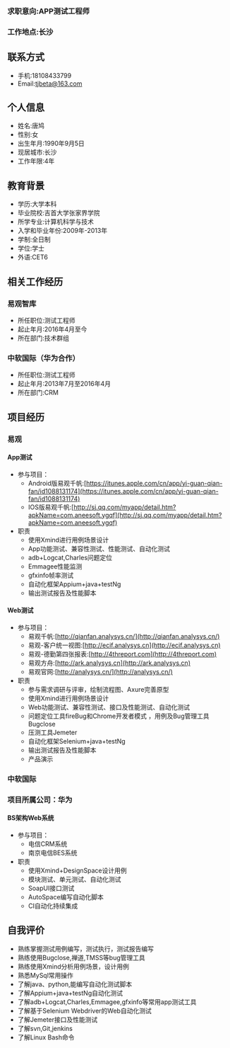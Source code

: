 ### 求职意向:APP测试工程师
### 工作地点:长沙


## 联系方式

- 手机:18108433799
- Email:<a href="mailto:tjbeta@163.com">tjbeta@163.com</a>

## 个人信息

 - 姓名:唐鸠
 - 性别:女
 - 出生年月:1990年9月5日
 - 现居城市:长沙
 - 工作年限:4年

## 教育背景

 - 学历:大学本科
 - 毕业院校:吉首大学张家界学院
 - 所学专业:计算机科学与技术
 - 入学和毕业年份:2009年-2013年
 - 学制:全日制
 - 学位:学士
 - 外语:CET6 

## 相关工作经历

### 易观智库

- 所任职位:测试工程师
- 起止年月:2016年4月至今
- 所在部门:技术群组

### 中软国际（华为合作）

- 所任职位:测试工程师
- 起止年月:2013年7月至2016年4月
- 所在部门:CRM



## 项目经历
### 易观
#### App测试

 - 参与项目：
	 - Android版易观千帆:[https://itunes.apple.com/cn/app/yi-guan-qian-fan/id1088131174](https://itunes.apple.com/cn/app/yi-guan-qian-fan/id1088131174)
	 - IOS版易观千帆:[http://sj.qq.com/myapp/detail.htm?apkName=com.aneesoft.ygqf](http://sj.qq.com/myapp/detail.htm?apkName=com.aneesoft.ygqf)
 - 职责
	 - 使用Xmind进行用例场景设计
	 - App功能测试、兼容性测试、性能测试、自动化测试
	 - adb+Logcat,Charles问题定位
	 - Emmagee性能监测
	 - gfxinfo帧率测试
	 - 自动化框架Appium+java+testNg
	 - 输出测试报告及性能脚本
	 
#### Web测试

 - 参与项目：
	 - 易观千帆:[http://qianfan.analysys.cn/](http://qianfan.analysys.cn/)
	 - 易观-客户统一视图:[http://ecif.analysys.cn](http://ecif.analysys.cn)
	 - 易观-德勤第四张报表:[http://4threport.com](http://4threport.com)
	 - 易观方舟:[http://ark.analysys.cn](http://ark.analysys.cn)
	 - 易观官网:[http://analysys.cn/](http://analysys.cn/)
 - 职责
	 - 参与需求调研与评审，绘制流程图、Axure完善原型
	 - 使用Xmind进行用例场景设计
	 - Web功能测试、兼容性测试、接口及性能测试、自动化测试
	 - 问题定位工具fireBug和Chrome开发者模式 ，用例及Bug管理工具Bugclose
	 - 压测工具Jemeter
	 - 自动化框架Selenium+java+testNg
	 - 输出测试报告及性能脚本
	 - 产品演示
	  

### 中软国际
### 项目所属公司：华为
#### BS架构Web系统
 
 - 参与项目：
	 - 电信CRM系统
	 - 南京电信BES系统
 - 职责
	 - 使用Xmind+DesignSpace设计用例
	 - 模块测试、单元测试、自动化测试
	 - SoapUI接口测试
	 - AutoSpace编写自动化脚本
	 - CI自动化持续集成



## 自我评价
 - 熟练掌握测试用例编写，测试执行，测试报告编写
 - 熟练使用Bugclose,禅道,TMSS等bug管理工具
 - 熟练使用Xmind分析用例场景，设计用例
 - 熟悉MySql常用操作
 - 了解java、python,能编写自动化测试脚本
 - 了解Appium+java+testNg自动化测试
 - 了解adb+Logcat,Charles,Emmagee,gfxinfo等常用app测试工具
 - 了解基于Selenium Webdriver的Web自动化测试
 - 了解Jemeter接口及性能测试
 - 了解svn,Git,jenkins
 - 了解Linux Bash命令
